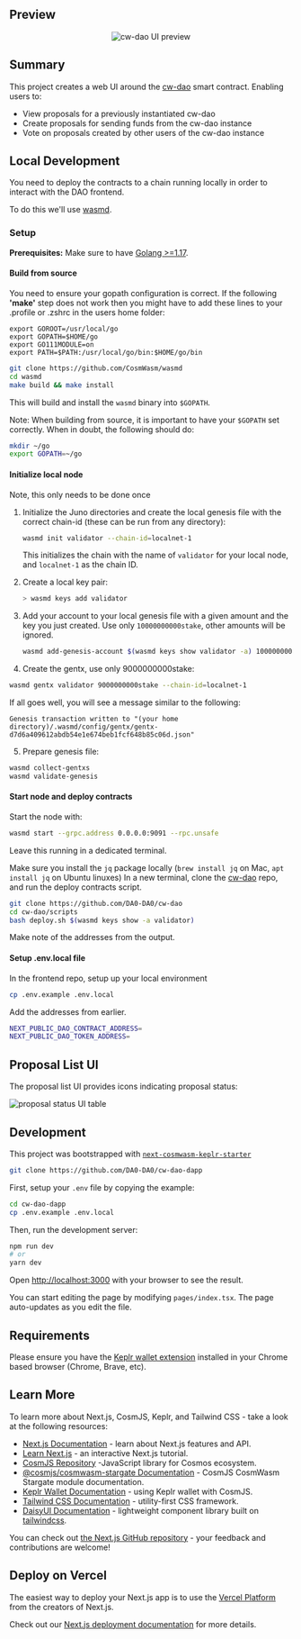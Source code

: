 ## Preview

<p align="center" width="100%">
    <img alt="cw-dao UI preview" src="https://i.imgur.com/Dtk9eyO.gif">
</p>

## Summary

This project creates a web UI around the [cw-dao](https://github.com/DA0-DA0/cw-dao) smart contract. Enabling users to:

- View proposals for a previously instantiated cw-dao
- Create proposals for sending funds from the cw-dao instance
- Vote on proposals created by other users of the cw-dao instance

## Local Development
You need to deploy the contracts to a chain running locally in order to interact with the DAO frontend.

To do this we'll use [wasmd](https://github.com/CosmWasm/wasmd).

### Setup

**Prerequisites:** Make sure to have [Golang >=1.17](https://golang.org/).

#### Build from source

You need to ensure your gopath configuration is correct. If the following **'make'** step does not work then you might have to add these lines to your .profile or .zshrc in the users home folder:

```
export GOROOT=/usr/local/go
export GOPATH=$HOME/go
export GO111MODULE=on
export PATH=$PATH:/usr/local/go/bin:$HOME/go/bin
```

```sh
git clone https://github.com/CosmWasm/wasmd
cd wasmd
make build && make install
```

This will build and install the `wasmd` binary into `$GOPATH`.

Note: When building from source, it is important to have your `$GOPATH` set correctly. When in doubt, the following should do:

```sh
mkdir ~/go
export GOPATH=~/go
```

#### Initialize local node
Note, this only needs to be done once

1. Initialize the Juno directories and create the local genesis file with the correct chain-id (these can be run from any directory):

   ```bash
   wasmd init validator --chain-id=localnet-1
   ```

   This initializes the chain with the name of `validator` for your local node, and `localnet-1` as the chain ID.

2. Create a local key pair:

   ```bash
   > wasmd keys add validator
   ```

3. Add your account to your local genesis file with a given amount and the key you just created. Use only `10000000000stake`, other amounts will be ignored.

   ```bash
   wasmd add-genesis-account $(wasmd keys show validator -a) 10000000000stake
   ```

4. Create the gentx, use only 9000000000stake:

```bash
wasmd gentx validator 9000000000stake --chain-id=localnet-1
```

If all goes well, you will see a message similar to the following:

```
Genesis transaction written to "(your home directory)/.wasmd/config/gentx/gentx-d7d6a409612abdb54e1e674beb1fcf648b85c06d.json"
```

5. Prepare genesis file:
```bash
wasmd collect-gentxs
wasmd validate-genesis
```



#### Start node and deploy contracts
Start the node with:

``` bash
wasmd start --grpc.address 0.0.0.0:9091 --rpc.unsafe
```

Leave this running in a dedicated terminal.

Make sure you install the `jq` package locally (`brew install jq` on Mac, `apt install jq` on Ubuntu linuxes)
In a new terminal, clone the [cw-dao](https://github.com/DA0-DA0/cw-dao) repo, and run the deploy contracts script.

``` bash
git clone https://github.com/DA0-DA0/cw-dao
cd cw-dao/scripts
bash deploy.sh $(wasmd keys show -a validator)
```

Make note of the addresses from the output.

#### Setup .env.local file

In the frontend repo, setup up your local environment
``` bash
cp .env.example .env.local
```

Add the addresses from earlier.

``` bash
NEXT_PUBLIC_DAO_CONTRACT_ADDRESS=
NEXT_PUBLIC_DAO_TOKEN_ADDRESS=
```

## Proposal List UI

The proposal list UI provides icons indicating proposal status:

<img alt="proposal status UI table" src="https://i.imgur.com/P5FDDJ8.png">

## Development

This project was bootstrapped with [`next-cosmwasm-keplr-starter`](https://github.com/ebaker/next-cosmwasm-keplr-starter)

```bash
git clone https://github.com/DA0-DA0/cw-dao-dapp
```

First, setup your `.env` file by copying the example:

```bash
cd cw-dao-dapp
cp .env.example .env.local
```

Then, run the development server:

```bash
npm run dev
# or
yarn dev
```

Open [http://localhost:3000](http://localhost:3000) with your browser to see the result.

You can start editing the page by modifying `pages/index.tsx`. The page auto-updates as you edit the file.

## Requirements

Please ensure you have the [Keplr wallet extension](https://chrome.google.com/webstore/detail/keplr/dmkamcknogkgcdfhhbddcghachkejeap) installed in your Chrome based browser (Chrome, Brave, etc).

## Learn More

To learn more about Next.js, CosmJS, Keplr, and Tailwind CSS - take a look at the following resources:

- [Next.js Documentation](https://nextjs.org/docs) - learn about Next.js features and API.
- [Learn Next.js](https://nextjs.org/learn) - an interactive Next.js tutorial.
- [CosmJS Repository](https://github.com/cosmos/cosmjs) -JavaScript library for Cosmos ecosystem.
- [@cosmjs/cosmwasm-stargate Documentation](https://cosmos.github.io/cosmjs/latest/cosmwasm-stargate/modules.html) - CosmJS CosmWasm Stargate module documentation.
- [Keplr Wallet Documentation](https://docs.keplr.app/api/cosmjs.html) - using Keplr wallet with CosmJS.
- [Tailwind CSS Documentation](https://tailwindcss.com/docs) - utility-first CSS framework.
- [DaisyUI Documentation](https://daisyui.com/docs/use) - lightweight component library built on [tailwindcss](https://tailwindcss.com/).

You can check out [the Next.js GitHub repository](https://github.com/vercel/next.js/) - your feedback and contributions are welcome!

## Deploy on Vercel

The easiest way to deploy your Next.js app is to use the [Vercel Platform](https://vercel.com/new?utm_medium=default-template&filter=next.js&utm_source=create-next-app&utm_campaign=create-next-app-readme) from the creators of Next.js.

Check out our [Next.js deployment documentation](https://nextjs.org/docs/deployment) for more details.
